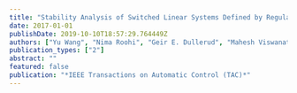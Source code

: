 ```yaml
---
title: "Stability Analysis of Switched Linear Systems Defined by Regular Languages"
date: 2017-01-01
publishDate: 2019-10-10T18:57:29.764449Z
authors: ["Yu Wang", "Nima Roohi", "Geir E. Dullerud", "Mahesh Viswanathan"]
publication_types: ["2"]
abstract: ""
featured: false
publication: "*IEEE Transactions on Automatic Control (TAC)*"
---
```


